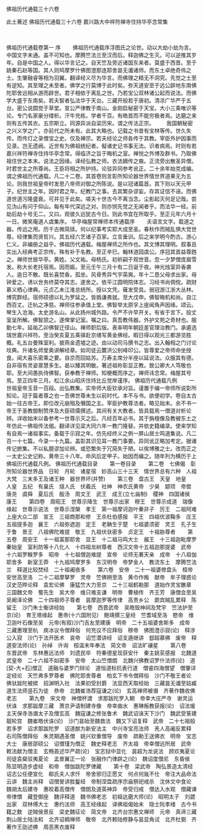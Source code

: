<!-- { "loadSidebar": true } -->
佛祖历代通载三十六卷

此土著述
佛祖历代通载三十六卷
嘉兴路大中祥符禅寺住持华亭念常集


　　

佛祖历代通载卷第一
序
　　佛祖历代通载序浮图氏之论世。动以大劫小劫为言。中国文字未通。盖不可知也。摩腾竺法兰至汉而后。释迦佛之生灭。可以逆推其岁年。自是中国之人。得以华言记之。自天竺及旁近诸国东来者。莫盛于西晋。至于姚秦石赵等国。其人则鸠摩罗什佛图澄那连耶舍昙无谶诸师。而东土卓绝奇伟之士。生肇融睿等相为羽翼。翻译经义尽为华言。而佛理之精无不洞究。先觉之士至有逆知。其至理之未至者。佛学之行莫博于此时矣。弥天道安至于远公辟地东南佛陀耶舍远相从游而辟世。君子相依于离乱之世。乃若宝公双林诸公起而说法。而佛学大盛于东南矣。若夫智者弘法华于天台。三藏开般若于唐初。清凉广华严于五台。密公说圆觉于草堂。宣公严律教于南山。金刚启秘密于天宝。大小三乘唯识等论。专门名家豪分缕析。汗牛充栋。学者千百。有皓首而不能穷极者焉。达磨之来则有五传其衣。五宗斯立。同源异派自梁历宋。谓之传法正宗。
　　我国朝秘密之兴义学之广。亦前代之所未有。此其大略也。记载之书昔有宝林等传。世久失传。而传灯之录僧宝之史。仅及禅宗。若夫经论之师各传于其教。宰臣外护因事而见录。岂无遗阙。近世有为佛祖统纪者。儗诸史记书事无法。识者病焉。时则有若嘉兴祥符禅寺住持华亭念常。得临济之旨于晦机之室。禅悦之外博及群书。乃取佛祖住世之本末。说法之因缘。译经弘教之师。衣法嫡传之裔。正流旁出散圣异僧。时君世主之所尊尚。王臣将相之所护持。论驳异同参考讹正。二十余年始克成编。谓之佛祖历代通载。凡二十二卷。其首卷则言彰所知论器世界情世界道果无为五论。则我世祖皇帝时发思八帝师对御之所陈说。是以冠诸篇首。其下则以天元甲子。纪世主之年。因时君之年。纪教门之事。去其繁杂谬妄。存其证信不诬。而佛道世道污隆盛衰。可并见于此矣。嗟夫十世古今不离当念。尘影起灭何足记哉。尝见沩山有问于仰山。每有年代深远之对。则亦悯先觉之无闻者乎。而法华一经。前劫后劫十号无二。又曰。观彼久远犹古今日。则此书宜在所取乎。至正元年六月十一日。微笑庵道人虞集序。
华亭梅屋常禅师本传通载序
　　夫语言文字。载道之器。传远之用。历千古微简牍。何以纪事考实耶大成至圣。春秋作而贼乱惧大觉世尊。经律集而贤哲兴。其五经六艺诸子百家。立言垂训。后之来学明今酌古。游心仁义。非编册之益乎。佛祖历代通载。梅屋禅师之所作也。其文博其理明。叙事且实出入经典考正宗传。殊有补于名教。至正辛巳。翰林道园虞公。序冠其首益尊韪之。禅师世居华亭。黄姓。父文祐。母杨氏。初祈嗣于观世音。忽一夕梦僧庞眉雪发。称大长老托宿焉。因而娠。至元壬午三月十有二日诞于夜。神光烛室异香袭人。逾日不散。既长喜焚香。孤坐。风骨秀异气宇英爽。年十二恳父母求出家。母钟爱之。诱以世务终莫夺其志。遂舍之。依平江圆明院体志。习经书尚倜傥。疏财慕义栖心律典。元贞乙未江淮总统所。授以文凭。薙发受具。弱冠游江浙大丛林。博究群经。宿师硕德以礼为罗延之。皆撝谦弗就。至大戊申。佛智晦机和尚。自江西百丈。迁杭之净慈。禅师往参承值上堂。佛智举太原孚上座闻角声因缘。颂云。琴生入沧海。太史游名山。从此扬州城外路。令严不许早开关。有省于言下。投丈室呈所解。佛智颔之。遂俾掌记室。嘱之曰。真吾教伟器。外护文苑之奇材也。服勤七年。延祐乙卯佛智迁径山。禅师职后版。表率明年朝廷差官理治教门。承遴选瑞世嘉兴祥符。至治癸亥夏五乘驿赴京缮写黄金佛经。暇日得以观光三都游览胜概。礼五台曼殊室利。披燕金遗墟之迹。由以动司马撰书之志。出入翰相之门讨论坟典。升诸名师堂奥讲解经章。如司徒云麓洪公别峰印公。皆尊爱之帝师命坐授食。闻大喜乐密乘之要。自京而回姑苏。万寿主席分半座以延说法。众服其有德。自非宿有灵姿禀慧多生。曷以臻其明敏。著述祖祢彰显正教。致公卿大人笃敬也耶。至大间愚执侍佛智。获奉教于禅师。知梗概而序之。禅师讳念常。梅屋其号焉。至正四年三月。松江余山昭庆住持比丘觉岸谨序。
佛祖历代通载凡例
　　一世祖皇帝玉音一百段。出弘教集。实帝师大臣钦承对旨。谨置于编一帝师所说彰所知论。冠于篇者尊之也一吾佛世尊未生以前时代。本不与书。欲便初学。卷自太古始一往古帝王。即位改元崩殂及僭国之主。宰臣护教尊法者。略见始末。余不书一帝王于圣教御制赞序及大臣硕儒撰述。其间有关大教者。皆具载焉一僧道对析论辨。详收始末以备参考一世尊示灭之后。凡经百年必书。其于旃檀像及教被东土之年仿此一佛祖传法偈。翻译详见梁大同六年一教门隆替。并依史籍编录。使来学知有自焉一诸祖事实。备载于示寂之年。仿先经终义之例一屏山居士鸣道集说。凡二百一十七篇。今录一十九篇。盖彰其识见耳一教门事要。异同讹正略加考定。据诸传记摭集。不以私臆谬加论辨。或恐繁失于冗简失于陋。以俟博雅之士。改而正之一太史公史记称。黄帝三十八年。命风后定甲子。始因而编之。随年列为横历于上佛祖历代通载凡例。
佛祖历代通载目录
　　第一卷目录
　　第二卷　七佛偈　彰所知论器世界品　日轮　月轮　诸星宿　妙高山三十三天　情世界总有六种　人祖大梵　三末多王及诸王种　器世界坏(并赞)
　　第三卷　盘古王　天皇　地皇　人皇　五纪　有巢氏　燧人氏　伏羲氏　社神　神农氏黄帝　少昊　颛顼　帝喾　唐尧　虞舜　夏后氏　殷汤　周文王　武王　成王(立七庙制)　稷神　四国诸侯　康王
　　第四卷　周昭王　世尊示降生　世尊示出家　穆王　世尊示成道　瑞像缘起　世尊示说法　世尊示涅槃　孝王　第一祖摩诃迦叶秦非子　厉王　二祖阿难　上座大众二部　宣王　三祖商那和修　王杀杜伯感报　平王　四祖优波鞠多　庄王　五祖提多迦　襄王　六祖弥遮迦　定王　老聃生于楚　七祖婆须密　灵王　孔子生于鲁　景王　八祖佛陀难提　敬王　九祖伏驮密多　贞定王　十祖胁尊者
　　第五卷　周安王　十一祖富那耶舍　显王　十二祖马鸣大士　赧王　十三祖迦毗摩罗　秦始皇　室利防等十八化人　十四祖龙树尊者　西汉文帝十五祖迦那提婆　武帝　十六祖罗睺罗多　昭帝　十七祖僧迦难提　宣帝　论师无著天亲　成帝　十八祖伽耶舍多　新室王莽　十九祖鸠摩罗多　东汉明帝　帝梦金人　教流东土　摩腾竺法兰　释道比较焚经　二十祖阇夜多
　　第六卷　安帝　二十一祖婆修盘头　桓帝　安世高至洛　二十二祖摩拏罗　灵帝　竺佛朔至洛　黄巾作叛　献帝　牟子理惑论汉史范晔论释　袁宏论佛　康猛竺大力至京　二十三祖鹤勒那　道始作灵宝醮章　三国魏文帝　蜀先生　吴大帝　维只难支谦　明帝　曹植传　齐王芳　康僧会至吴　吴阚泽论佛　二十四祖师子尊者　昙摩迦罗等传律　高贵乡公　罽宾贼乱累释　陈留王　沙门朱士衡讲经始
　　第七卷　西晋武帝　吴皓毁神祠及梵宇　竺法护至京(论)　育王塔缘起　惠帝(十六国附见)　鲍靖撰三皇经　竺耆域至洛　愍帝　维卫迦叶石像至吴　元帝(有叙)沙门吉友至建康　明帝　二十五祖婆舍斯多　成帝　三藏惠理至杭　庾冰议令僧拜俗　何充议不应拜俗　穆帝　佛图澄示寂(论)　释涉公入寂　沙门于法开医术　哀帝　诏竺潜讲经　诏支遁继讲　郄超慕佛　废帝　释道安法师(论)　孙绰　许询　桓温末年奉法　简文帝　诏法旷禳星
　　第八卷　东晋武帝　东林惠远法师　刘遗民卒　符秦德星现获安什　秦主姚苌感报　北魏道武皇帝　二十六祖不如密多　安帝　太山竺僧朗　北魏兴佛教诏罗什法师(论)　道[契-大+石]僧正　道融与婆罗门辩论　道恒道标抗表行道　僧睿四海僧望　僧肇详定经论　天竺弗多罗尊者　佛陀耶舍尊者　柏玄下书令僧拜俗　沙门不敬王者论　　佛驮跋陀被摈　招渊明入社　法果初受封爵　法显西天取经始　三藏昙无谶至姑臧　道生法师竖石为徒　恭帝　北魏崔浩荐寇谦之(论)　玄高禅师被谮　齐著作魏收佛老志
　　第九卷　宋文帝　神僧杯渡　求那跋陀罗入朝　帝幸大庄严寺　谢灵运伏诛　求那跋摩三藏　萧京尹请制建寺像　帝幸曲水　惠琳叛教获报(论)　诏法瑗主天保寺浩谮太子及僧玄高　魏寇谦之修张鲁术　魏武诏诛天下沙门　魏武受箓建靓轮宫　魏崔皓伏诛(论)　沙门昙始至魏救法　魏又下诏复释　武帝　二十七祖般若多罗　诏求那跋陀罗　诏道猷为新安法主　中兴寺宝亮法师　羌人高阇反累释　右司陈僧拜俗　朱灵期遇圣僧　姚兴钦重僧导　废帝　疏勒王送佛衣　明帝　宝志大士　康居邵硕公　诏僧瑾为僧正　魏史释老志　齐太祖　帝幸僧远所居　武帝　敕法献为僧主　玄畅首述华严疏(论)　宝志狱中显化　昙超为龙说法　顾欢夷夏论　司徒袁粲驳夷夏论　孟景翼正一论　张融作门律辟之(论)　魏诏度僧尼　东昏侯　陈显明造步虚经　和帝　僧伽跋陀罗律藏
　　第十卷　梁武帝　陶弘景造太清经　诏志公任便宣化　郗氏夫人求忏　帝舍邪归正愿文　何点何胤不仕　帝注大品命法云讲　魏主尚释　诏僧旻讲胜鬘经　帝制涅盘疏序宗庙祭祀戒杀　沈休文中食论　魏胡太后建寺　惠皎着高僧传　僧朗及道英神异　帝受归戒　僧达入水观　僧藏谏帝律僧　藏登御座　魏评释道　魏书佛老志　初祖达磨大师(论)　昭明太子　刘勰出家　双林傅大士　惠约法师　高王经缘起　译佛祖偈始末　隐士阮孝绪　古今书籍之数　逆贼侯景反　梁史魏征论　简文帝　北齐台宗惠文禅师　元帝　真谛三藏　荆山居士陆法和　北齐诏稠禅师　敬帝　北齐敕陆修静与昙显角试　北齐杜弼　齐著作王劭述佛　周恶黑衣废释
